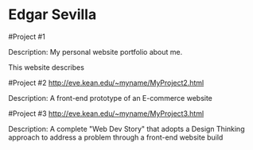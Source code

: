 # Edgar Sevilla
#Project #1

Description: My personal website portfolio about me.

This website describes


#Project #2
http://eve.kean.edu/~myname/MyProject2.html

Description: A front-end prototype of an E-commerce website

#Project #3
http://eve.kean.edu/~myname/MyProject3.html

Description: A complete "Web Dev Story" that adopts a Design Thinking approach to address a problem through a front-end website build
